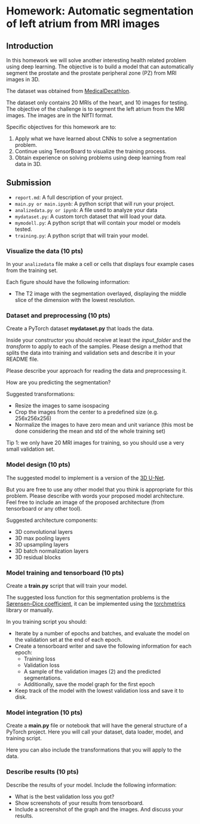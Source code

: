 #  Homework: Automatic segmentation of left atrium from MRI images

## Introduction
In this homework we will solve another interesting health related problem using deep learning. 
The objective is to build a model that can automatically segment the prostate and 
the prostate peripheral zone (PZ) from MRI images in 3D.

The dataset was obtained from [MedicalDecathlon](https://medicaldecathlon.com/).

The dataset only contains 20 MRIs of the heart, and 10 images for testing. The objective of the challenge is to segment the left atrium from the MRI images.
The images are in the NIfTI format.

Specific objectives for this homework are to:
1. Apply what we have learned about CNNs to solve a segmentation problem.
2. Continue using TensorBoard to visualize the training process.
3. Obtain experience on solving problems using deep learning from real data in 3D.

## Submission
- `report.md`: A full description of your project. 
- `main.py or main.ipynb`: A python script that will run your project.
- `analizedata.py or ipynb`: A file used to analyze your data
- `mydataset.py`: A custom torch dataset that will load your data.
- `mymodell.py`: A python script that will contain your model or models tested. 
- `training.py`: A python script that will train your model.

### Visualize the data (10 pts)
In your `analizedata` file make a cell or cells that displays four example cases from the training set. 

Each figure should have the following information:
- The T2 image with the segmentation overlayed, displaying the middle slice of the dimension with the 
lowest resolution.  

### Dataset and preprocessing (10 pts)
Create a PyTorch dataset **mydataset.py** that loads the data.

Inside your constructor you should receive at least the *input_folder* and the *transform* to apply to each of the samples.
Please design a method that splits the data into training and validation sets and describe it in your README file.

Please describe your approach for reading the data and preprocessing it. 

How are you predicting the segmentation?

Suggested transformations:
- Resize the images to same isospacing
- Crop the images from the center to a predefined size (e.g. 256x256x256)
- Normalize the images to have zero mean and unit variance (this most be done considering the mean and std of the whole training set)
 
Tip 1: we only have 20 MRI images for training, so you should use a very small validation set.

### Model design (10 pts)
The suggested model to implement is a version of the [3D U-Net](https://arxiv.org/pdf/1606.06650.pdf%E4%BB%A3%E7%A0%81%E5%9C%B0%E5%9D%80%EF%BC%9Ahttps://github.com/wolny/pytorch-3dunet).

But you are free to use any other model that you think is appropriate for this problem.
Please describe with words your proposed model architecture. 
Feel free to include an image of the proposed architecture (from tensorboard or any other tool).

Suggested architecture components:
- 3D convolutional layers
- 3D max pooling layers
- 3D upsampling layers
- 3D batch normalization layers
- 3D residual blocks

### Model training and tensorboard (10 pts)
Create a **train.py** script that will train your model.

The suggested loss function for this segmentation problems is the [Sørensen–Dice coefficient](https://en.wikipedia.org/wiki/S%C3%B8rensen%E2%80%93Dice_coefficient),
it can be implemented using the [torchmetrics](https://torchmetrics.readthedocs.io/en/stable/) library or manually. 

In you training script you should:
- Iterate by a number of epochs and batches, and evaluate the model on the validation set at the end of each epoch.
- Create a tensorboard writer and save the following information for each epoch:
    - Training loss
    - Validation loss
    - A sample of the validation images (2) and the predicted segmentations. 
    - Additionally, save the model graph for the first epoch
- Keep track of the model with the lowest validation loss and save it to disk.

### Model integration (10 pts)
Create a **main.py** file or notebook that will have the general structure of a PyTorch project.
Here you will call your dataset, data loader, model, and training script.

Here you can also include the transformations that you will apply to the data.

### Describe results (10 pts)
Describe the results of your model. Include the following information:
- What is the best validation loss you got?
- Show screenshots of your results from tensorboard. 
- Include a screenshot of the graph and the images. And discuss your results.